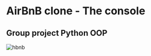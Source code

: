 <h1>AirBnB clone - The console</h1>
<h2>Group project Python OOP</h2>

![hbnb](https://github.com/anthonyosigbe/AirBnB_clone/assets/45193993/7f3a1e11-25c5-4b11-84c0-f572e3ba7c15)
